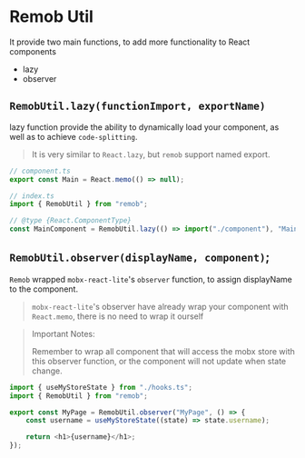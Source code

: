 # Remob Util

It provide two main functions, to add more functionality to React components

-   lazy
-   observer

## `RemobUtil.lazy(functionImport, exportName)`

lazy function provide the ability to dynamically load your component, as well as to achieve `code-splitting`.

> It is very similar to `React.lazy`, but `remob` support named export.

```ts
// component.ts
export const Main = React.memo(() => null);

// index.ts
import { RemobUtil } from "remob";

// @type {React.ComponentType}
const MainComponent = RemobUtil.lazy(() => import("./component"), "Main");
```

## `RemobUtil.observer(displayName, component)`;

`Remob` wrapped `mobx-react-lite`'s `observer` function, to assign displayName to the component.

> `mobx-react-lite`'s observer have already wrap your component with `React.memo`, there is no need to wrap it ourself

> Important Notes:
>
> Remember to wrap all component that will access the mobx store with this observer function, or the component will not update when state change.

```ts
import { useMyStoreState } from "./hooks.ts";
import { RemobUtil } from "remob";

export const MyPage = RemobUtil.observer("MyPage", () => {
    const username = useMyStoreState((state) => state.username);

    return <h1>{username}</h1>;
});
```

